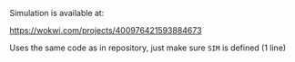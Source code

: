Simulation is available at:

https://wokwi.com/projects/400976421593884673

Uses the same code as in repository, just make sure `SIM` is defined (1 line)